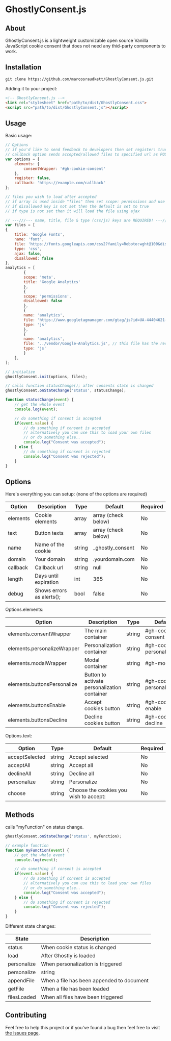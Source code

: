 # GhostlyConsent.js

## About
GhostlyConsent.js is a lightweight customizable open source Vanilla JavaScript cookie consent that does not need any thid-party components to work.

## Installation
```
git clone https://github.com/marcosraudkett/GhostlyConsent.js.git
```
Adding it to your project:
```html
<!-- GhostlyConsent.js -->
<link rel="stylesheet" href="path/to/dist/GhostlyConsent.css">
<script src="path/to/dist/GhostlyConsent.js"></script>
```

## Usage
Basic usage:
```js
// Options
// if you'd like to send feedback to developers then set register: true (default: false)
// callback option sends accepted/allowed files to specified url as POST request with application/json header for tracking (optional)
var options = {
    elements: {
        consentWrapper: '#gh-cookie-consent'
    },
    register: false,
    callback: 'https://example.com/callback'
};

// files you wish to load after accepted 
// if array is used inside "files" then set scope: permissions and use disallowed in there to set rule for all files 
// if disallowed key is not set then the default is set to true
// if type is not set then it will load the file using ajax

// ---///--- name, title, file & type (css/js) keys are REQUIRED! ---///---
var files = [
{
    title: 'Google Fonts',
    name: 'font',
    file: 'https://fonts.googleapis.com/css2?family=Roboto:wght@100&display=swap',
    type: 'css',
    ajax: false,
    disallowed: false
},
analytics = [
        {
        scope: 'meta',
        title: 'Google Analytics'
        },
        {
        scope: 'permissions',
        disallowed: false
        },
        {
        name: 'analytics',
        file: 'https://www.googletagmanager.com/gtag/js?id=UA-44404621-1',
        type: 'js'
        },
        {
        name: 'analytics',
        file: '../vendor/Google-Analytics.js', // this file has the rest of the Google Analytics code
        type: 'js'
        }
    ],
];

// initialize
ghostlyConsent.init(options, files);

// calls function statusChange(); after consents state is changed
ghostlyConsent.onStateChange('status', statusChange);

function statusChange(event) {
    // get the whole event
    console.log(event);

    // do something if consent is accepted
    if(event.value) {
        // do something if consent is accepted
        // alternatively you can use this to load your own files
        // or do something else..
        console.log("Consent was accepted");
    } else {
        // do something if consent is rejected
        console.log("Consent was rejected");
    }
}
```

## Options
Here's everything you can setup: (none of the options are required)
<table>
  <thead>
    <th>Option</th>
    <th>Description</th>
    <th>Type</th>
    <th>Default</th>
    <th>Required</th>
  </thead>
  <tbody>
    <!-- elements -->
    <tr>
      <td>elements</td>
      <td>Cookie elements</td>
      <td>array</td>
      <td>array (check below)</td>
      <td>No</td>
    </tr>
    <!-- texts -->
    <tr>
      <td>text</td>
      <td>Button texts</td>
      <td>array</td>
      <td>array (check below)</td>
      <td>No</td>
    </tr>
    <!-- name -->
    <tr>
      <td>name</td>
      <td>Name of the cookie</td>
      <td>string</td>
      <td>_ghostly_consent</td>
      <td>No</td>
    </tr>
    <!-- domain -->
    <tr>
      <td>domain</td>
      <td>Your domain</td>
      <td>string</td>
      <td>.yourdomain.com</td>
      <td>No</td>
    </tr>
    <!-- callback -->
    <tr>
      <td>callback</td>
      <td>Callback url</td>
      <td>string</td>
      <td>null</td>
      <td>No</td>
    </tr>
    <!-- length -->
    <tr>
      <td>length</td>
      <td>Days until expiration</td>
      <td>int</td>
      <td>365</td>
      <td>No</td>
    </tr>
    <!-- debug -->
    <tr>
      <td>debug</td>
      <td>Shows errors as alerts();</td>
      <td>bool</td>
      <td>false</td>
      <td>No</td>
    </tr>
  </tbody>
</table>

Options.elements:
<table>
  <thead>
    <th>Option</th>
    <th>Description</th>
    <th>Type</th>
    <th>Default</th>
    <th>Required</th>
  </thead>
  <tbody>
    <!-- consentWrapper -->
    <tr>
      <td>elements.consentWrapper</td>
      <td>The main container</td>
      <td>string</td>
      <td>#gh-cookie-consent</td>
      <td>No</td>
    </tr>
    <!-- personalizeWrapper -->
    <tr>
      <td>elements.personalizeWrapper</td>
      <td>Personalization container</td>
      <td>string</td>
      <td>#gh-cookie-personalization</td>
      <td>No</td>
    </tr>
    <!-- modalWrapper -->
    <tr>
      <td>elements.modalWrapper</td>
      <td>Modal container</td>
      <td>string</td>
      <td>#gh-modal</td>
      <td>No</td>
    </tr>
    <!-- buttonsPersonalize -->
    <tr>
      <td>elements.buttonsPersonalize</td>
      <td>Button to activate personalization container</td>
      <td>string</td>
      <td>#gh-cookie-personalize</td>
      <td>No</td>
    </tr>
    <!-- buttonsEnable -->
    <tr>
      <td>elements.buttonsEnable</td>
      <td>Accept cookies button</td>
      <td>string</td>
      <td>#gh-cookie-enable</td>
      <td>No</td>
    </tr>
    <!-- buttonsDecline -->
    <tr>
      <td>elements.buttonsDecline</td>
      <td>Decline cookies button</td>
      <td>string</td>
      <td>#gh-cookie-decline</td>
      <td>No</td>
    </tr>
  </tbody>
</table>

Options.text:
<table>
  <thead>
    <th>Option</th>
    <th>Type</th>
    <th>Default</th>
    <th>Required</th>
  </thead>
  <tbody>
    <!-- acceptSelected -->
    <tr>
      <td>acceptSelected</td>
      <td>string</td>
      <td>Accept selected</td>
      <td>No</td>
    </tr>
    <!-- acceptAll -->
    <tr>
      <td>acceptAll</td>
      <td>string</td>
      <td>Accept all</td>
      <td>No</td>
    </tr>
    <!-- declineAll -->
    <tr>
      <td>declineAll</td>
      <td>string</td>
      <td>Decline all</td>
      <td>No</td>
    </tr>
    <!-- personalize -->
    <tr>
      <td>personalize</td>
      <td>string</td>
      <td>Personalize</td>
      <td>No</td>
    </tr>
    <!-- choose -->
    <tr>
      <td>choose</td>
      <td>string</td>
      <td>Choose the cookies you wish to accept:</td>
      <td>No</td>
    </tr>
  </tbody>
</table>

## Methods
calls "myFunction" on status change.
```js
ghostlyConsent.onStateChange('status', myFunction);

// example function
function myFunction(event) {
    // get the whole event
    console.log(event);

    // do something if consent is accepted
    if(event.value) {
        // do something if consent is accepted
        // alternatively you can use this to load your own files
        // or do something else..
        console.log("Consent was accepted");
    } else {
        // do something if consent is rejected
        console.log("Consent was rejected");
    }
}
```
Different state changes:
<table>
  <thead>
    <th>State</th>
    <th>Description</th>
  </thead>
  <tbody>
    <!-- status -->
    <tr>
      <td>status</td>
      <td>When cookie status is changed</td>
    </tr>
    <!-- load -->
    <tr>
      <td>load</td>
      <td>After Ghostly is loaded</td>
    </tr>
    <!-- personalize -->
    <tr>
      <td>personalize</td>
      <td>When personalization is triggered</td>
    </tr>
    <!-- personalize -->
    <tr>
      <td>personalize</td>
      <td>string</td>
    </tr>
    <!-- appendFile -->
    <tr>
      <td>appendFile</td>
      <td>When a file has been appended to document</td>
    </tr>
    <!-- getFile -->
    <tr>
      <td>getFile</td>
      <td>When a file has been loaded</td>
    </tr>
    <!-- filesLoaded -->
    <tr>
      <td>filesLoaded</td>
      <td>When all files have been triggered</td>
    </tr>
  </tbody>
</table>

## Contributing
Feel free to help this project or if you've found a bug then feel free to visit [the issues page](https://github.com/marcosraudkett/GhostlyConsent.js/issues).